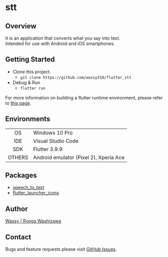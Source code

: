 # stt
## Overview
It is an application that converts what you say into text.  
Intended for use with Android and iOS smartphones.

## Getting Started
- Clone this project.
  - `git clone https://github.com/wassy310/flutter_stt`
- Debug & Run
  - `flutter run`

For more information on building a flutter runtime environment, please refer to [this page](https://docs.flutter.dev/get-started/install).

## Environments
|        |                                        |
|  :-:   | -------------------------------------- |
| OS     | Windows 10 Pro                         |
| IDE    | Visual Studio Code                     |
| SDK    | Flutter 3.9.9                          |
| OTHERS | Android emulator (Pixel 2), Xperia Ace |

## Packages
- [speech_to_text](https://pub.dev/packages/speech_to_text)
- [flutter_launcher_icons](https://pub.dev/packages/flutter_launcher_icons)

## Author
[Wassy | Ryoga Washizawa](https://github.com/wassy310)

## Contact
Bugs and feature requests please visit [GitHub Issues](https://github.com/wassy310/flutter_stt/issues).